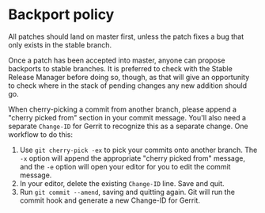 # Backport policy

All patches should land on master first, unless the patch fixes a bug
that only exists in the stable branch.

Once a patch has been accepted into master, anyone can propose
backports to stable branches.  It is preferred to check with the
Stable Release Manager before doing so, though, as that will give
an opportunity to check where in the stack of pending changes any
new addition should go.

When cherry-picking a commit from another branch, please append a
"cherry picked from" section in your commit message. You'll also need
a separate `Change-ID` for Gerrit to recognize this as a separate
change. One workflow to do this:

1. Use `git cherry-pick -ex` to pick your commits onto another branch.
   The `-x` option will append the appropriate "cherry picked from"
   message, and the `-e` option will open your editor for you to edit
   the commit message.
2. In your editor, delete the existing `Change-ID` line. Save and quit.
3. Run `git commit --amend`, saving and quitting again. Git will run
   the commit hook and generate a new Change-ID for Gerrit.
